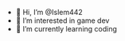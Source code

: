 - 👋 Hi, I’m @Islem442
- 👀 I’m interested in game dev
- 🌱 I’m currently learning coding

<!---
Islem442/Islem442 is a ✨ special ✨ repository because its `README.md` (this file) appears on your GitHub profile.
You can click the Preview link to take a look at your changes.
--->
